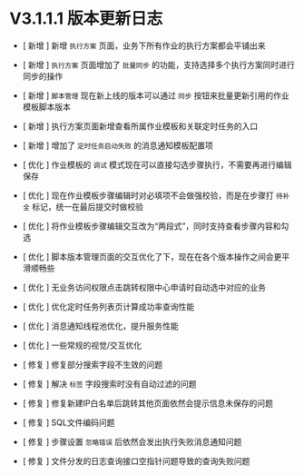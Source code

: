 # V3.1.1.1 版本更新日志



- [ 新增 ] 新增 `执行方案` 页面，业务下所有作业的执行方案都会平铺出来
- [ 新增 ] `执行方案` 页面增加了 `批量同步` 的功能，支持选择多个执行方案同时进行同步的操作
- [ 新增 ] `脚本管理` 现在新上线的版本可以通过 `同步` 按钮来批量更新引用的作业模板脚本版本
- [ 新增 ] 执行方案页面新增查看所属作业模板和关联定时任务的入口
- [ 新增 ] 增加了 `定时任务启动失败` 的消息通知模板配置项



- [ 优化 ] 作业模板的 `调试` 模式现在可以直接勾选步骤执行，不需要再进行编辑保存
- [ 优化 ] 现在作业模板步骤编辑时对必填项不会做强校验，而是在步骤打 `待补全` 标记，统一在最后提交时做校验
- [ 优化 ] 将作业模板步骤编辑交互改为“两段式”，同时支持查看步骤内容和勾选
- [ 优化 ] 脚本版本管理页面的交互优化了下，现在在各个版本操作之间会更平滑顺畅些
- [ 优化 ] 无业务访问权限点击跳转权限中心申请时自动选中对应的业务
- [ 优化 ] 优化定时任务列表页计算成功率查询性能
- [ 优化 ] 消息通知线程池优化，提升服务性能
- [ 优化 ] 一些常规的视觉/交互优化



- [ 修复 ] 修复部分搜索字段不生效的问题
- [ 修复 ] 解决 `标签` 字段搜索时没有自动过滤的问题
- [ 修复 ] 修复新建IP白名单后跳转其他页面依然会提示信息未保存的问题
- [ 修复 ] SQL文件编码问题
- [ 修复 ] 步骤设置 `忽略错误` 后依然会发出执行失败消息通知问题
- [ 修复 ] 文件分发的日志查询接口空指针问题导致的查询失败问题


